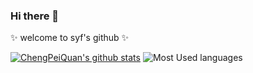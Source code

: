 ### Hi there 👋

 ✨ welcome to syf's github ✨ 

[![ChengPeiQuan's github stats](https://github-readme-stats.vercel.app/api?username=18868814391&theme=vue&show_icons=true&include_all_commits=true&count_private=true&hide_title=true&layout=compact)](https://github.com/18868814391) ![Most Used languages](https://github-stats.liuli.lol/api/top-langs/?username=18868814391&theme=vue&layout=compact)

<!--
### Hi there 👋

**chengpeiquan/chengpeiquan** is a ✨ _special_ ✨ repository because its `README.md` (this file) appears on your GitHub profile.

Here are some ideas to get you started:

- 🔭 I’m currently working on ...
- 🌱 I’m currently learning ...
- 👯 I’m looking to collaborate on ...
- 🤔 I’m looking for help with ...
- 💬 Ask me about ...
- 📫 How to reach me: ...
- 😄 Pronouns: ...
- ⚡ Fun fact: ...

参考文档：
https://github.com/anuraghazra/github-readme-stats/blob/master/docs/readme_cn.md
-->
